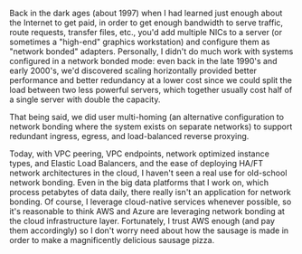 Back in the dark ages (about 1997) when I had learned just enough about the Internet to get paid, in order to get enough bandwidth to serve traffic, route requests, transfer files, etc., you'd add multiple NICs to a server (or sometimes a "high-end" graphics workstation) and configure them as "network bonded" adapters. Personally, I didn't do much work with systems configured in a network bonded mode: even back in the late 1990's and early 2000's, we'd discovered scaling horizontally provided better performance and better redundancy at a lower cost since we could split the load between two less powerful servers, which together usually cost half of a single server with double the capacity.

That being said, we did user multi-homing (an alternative configuration to network bonding where the system exists on separate networks) to support redundant ingress, egress, and load-balanced reverse proxying.

Today, with VPC peering, VPC endpoints, network optimized instance types, and Elastic Load Balancers, and the ease of deploying HA/FT network architectures in the cloud, I haven't seen a real use for old-school network bonding. Even in the big data platforms that I work on, which process petabytes of data daily, there really isn't an application for network bonding. Of course, I leverage cloud-native services whenever possible, so it's reasonable to think AWS and Azure are leveraging network bonding at the cloud infrastructure layer. Fortunately, I trust AWS enough (and pay them accordingly) so I don't worry need about how the sausage is made in order to make a magnificently delicious sausage pizza.